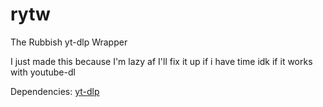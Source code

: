 # rytw
The Rubbish yt-dlp Wrapper

I just made this because I'm lazy af
I'll fix it up if i have time
idk if it works with youtube-dl

Dependencies: [yt-dlp](https://github.com/yt-dlp/yt-dlp)
